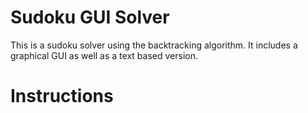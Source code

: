# Sudoku GUI Solver

This is a sudoku solver using the backtracking algorithm. It includes a graphical GUI as well as a text based version.

# Instructions



